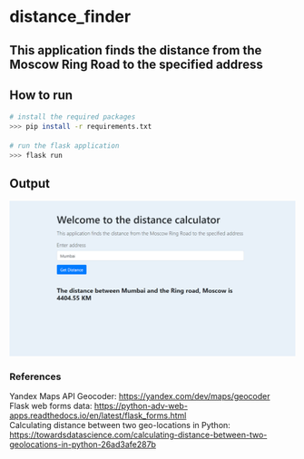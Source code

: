 # distance_finder
## This application finds the distance from the Moscow Ring Road to the specified address

## How to run
```sh
# install the required packages
>>> pip install -r requirements.txt 

# run the flask application
>>> flask run
```

## Output
![output](output.png?raw=true "Output")


### References
Yandex Maps API Geocoder: https://yandex.com/dev/maps/geocoder \
Flask web forms data: https://python-adv-web-apps.readthedocs.io/en/latest/flask_forms.html \
Calculating distance between two geo-locations in Python: https://towardsdatascience.com/calculating-distance-between-two-geolocations-in-python-26ad3afe287b 
